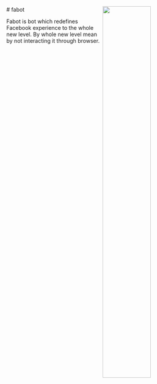 <img src = "https://i.stack.imgur.com/pNp18.png" height="50%" width = "50%" align="right">
# fabot

Fabot is bot which redefines Facebook experience to the whole new level. By whole new level mean by not interacting it through browser.
